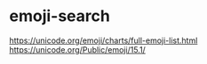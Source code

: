 # emoji-search

https://unicode.org/emoji/charts/full-emoji-list.html
https://unicode.org/Public/emoji/15.1/